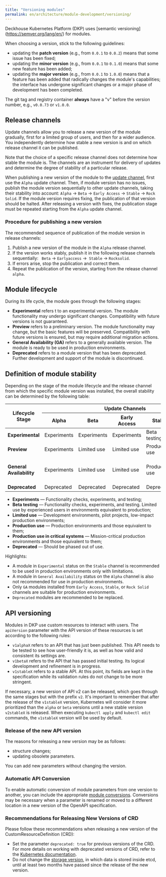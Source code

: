 ```yaml
---
title: "Versioning modules"
permalink: en/architecture/module-development/versioning/
---
```


Deckhouse Kubernetes Platform (DKP) uses [semantic versioning] (https://semver.org/lang/en/) for modules.

When choosing a version, stick to the following guidelines:

- updating the **patch version** (e.g., from `0.0.1` to `0.0.2`) means that some issue has been fixed;
- updating the **minor version** (e.g., from `0.0.1` to `0.1.0`) means that some new feature has been added;
- updating the **major version** (e.g., from `0.0.1` to `1.0.0`) means that a feature has been added that radically changes the module's capabilities; the interface has undergone significant changes or a major phase of development has been completed.

The git tag and registry container **always** have a "v" before the version number, e.g., `v0.0.73` or `v1.0.0`.

## Release channels

Update channels allow you to release a new version of the module gradually, first for a limited group of users, and then for a wider audience. You independently determine how stable a new version is and on which release channel it can be published.

Note that the choice of a specific release channel does not determine how stable the module is. The channels are an instrument for delivery of updates and determine the degree of stability of a particular release.

When publishing a new version of the module to the [update channel](../../deckhouse-release-channels.html), first use the `Alpha` update channel. Then, if module version has no issues, publish the module version sequentially to other update channels, taking their stability into account: `Alpha` → `Beta` → `Early Access` → `Stable` → `Rock Solid`. If the module version requires fixing, the publication of that version should be halted. After releasing a version with fixes, the publication stage must be repeated starting from the `Alpha` update channel.

### Procedure for publishing a new version

The recommended sequence of publication of the module version in release channels:

1. Publish a new version of the module in the `Alpha` release channel.
1. If the version works stably, publish it in the following release channels sequentially:
   ` Beta` → `Earlyaccess` →` Stable` → `Rocksolid`.
1. If errors arise, stop the publication and correct them.
1. Repeat the publication of the version, starting from the release channel `alpha`.

## Module lifecycle

During its life cycle, the module goes through the following stages:

- **Experimental** refers t to an experimental version. The module functionality may undergo significant changes. Compatibility with future versions is not guaranteed.
- **Preview** refers to a preliminary version. The module functionality may change, but the basic features will be preserved. Compatibility with future versions is ensured, but may require additional migration actions.
- **General Availability (GA)** refers to a generally available version. The module is ready to be used in production environments.
- **Deprecated** refers to a module version that has been deprecated. Further development and support of the module is discontinued.

## Definition of module stability

Depending on the stage of the module lifecycle and the release channel from which the specific module version was installed, the overall stability can be determined by the following table:

<table class="versioning-table">
    <thead>
        <tr class="header-row">
            <th rowspan="2">Lifecycle Stage</th>
            <th colspan="5">Update Channels</th>
        </tr>
        <tr class="sub-header">
            <th>Alpha</th>
            <th>Beta</th>
            <th class="middle">Early Access</th>
            <th>Stable</th>
            <th>Rock Solid</th>
        </tr>
    </thead>
    <tbody>
        <tr>
            <td><strong>Experimental</strong></td>
            <td>Experiments</td>
            <td>Experiments</td>
            <td>Experiments</td>
            <td>Beta testing</td>
            <td>Beta testing</td>
        </tr>
        <tr>
            <td><strong>Preview</strong></td>
            <td>Experiments</td>
            <td>Limited use</td>
            <td>Limited use</td>
            <td>Production use</td>
            <td>Production use</td>
        </tr>
        <tr>
            <td><strong>General Availability</strong></td>
            <td>Experiments</td>
            <td>Limited use</td>
            <td>Limited use</td>
            <td>Production use</td>
            <td>Production use in critical systems</td>
        </tr>
        <tr>
            <td><strong>Deprecated</strong></td>
            <td>Deprecated</td>
            <td>Deprecated</td>
            <td>Deprecated</td>
            <td>Deprecated</td>
            <td>Deprecated</td>
        </tr>
    </tbody>
</table>

- **Experiments** — Functionality checks, experiments, and testing;
- **Beta testing** — Functionality checks, experiments, and testing. Limited use by experienced users in environments equivalent to production;
- **Limited use** — Development environments, pilot projects, low-impact production environments;
- **Production use** — Production environments and those equivalent to them;
- **Production use in critical systems** — Mission-critical production environments and those equivalent to them;
- **Deprecated** — Should be phased out of use.

Highlights:

- A module in `Experimental` status on the `Stable` channel is recommended to be used in production environments only with limitations.
- A module in `General Availability` status on the `Alpha` channel is also not recommended for use in production environments.
- Only `GA` modules installed from `Early Access`, `Stable`, or `Rock Solid` channels are suitable for production environments.
- `Deprecated` modules are recommended to be replaced.

## API versioning

Modules in DKP use custom resources to interact with users. The `apiVersion` parameter with the API version of these resources is set according to the following rules:

- `v1alphaX` refers to an API that has just been published. This API needs to be tested to see how user-friendly it is, as well as how valid and consistent its settings are.
- `v1betaX` refers to the API that has passed initial testing. Its logical development and refinement is in progress.
- `v1stableX` refers to a stable API. At this point, its fields are kept in the specification while its validation rules do not change to be more stringent.

If necessary, a new version of API v2 can be released, which goes through the same stages but with the prefix `v2`. It's important to remember that after the release of the `v1stableX` version, Kubernetes will consider it more prioritized than the `alpha` or `beta` versions until a new stable version `v2stableX` is released. When executing `kubectl apply` and `kubectl edit` commands, the `v1stableX` version will be used by default.

### Release of the new API version

The reasons for releasing a new version may be as follows:

- structure changes;
- updating obsolete parameters.

You can add new parameters without changing the version.

### Automatic API Conversion

To enable automatic conversion of module parameters from one version to another, you can include the appropriate [module conversions](../structure/#conversions). Conversions may be necessary when a parameter is renamed or moved to a different location in a new version of the OpenAPI specification.

### Recommendations for Releasing New Versions of CRD

Please follow these recommendations when releasing a new version of the CustomResourceDefinition (CRD):

- Set the parameter `deprecated: true` for previous versions of the CRD. For more details on working with deprecated versions of CRD, refer to the [Kubernetes documentation](https://kubernetes.io/docs/tasks/extend-kubernetes/custom-resources/custom-resource-definition-versioning/#version-deprecation).
- Do not change the [storage version](https://kubernetes.io/docs/tasks/extend-kubernetes/custom-resources/custom-resource-definition-versioning/#upgrade-existing-objects-to-a-new-stored-version), in which data is stored inside etcd, until at least two months have passed since the release of the new version.
